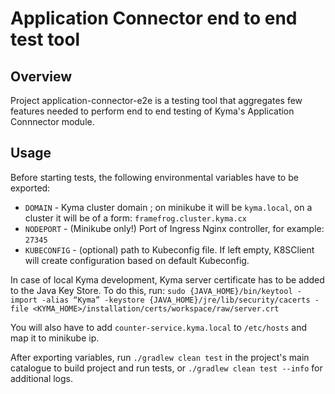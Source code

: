 # Application Connector end to end test tool

## Overview

Project application-connector-e2e is a testing tool that aggregates few features needed to perform end to end testing of Kyma's Application Connnector module.

## Usage

Before starting tests, the following environmental variables have to be exported:

- `DOMAIN` - Kyma cluster domain ; on minikube it will be `kyma.local`, on a cluster it will be of a form: `framefrog.cluster.kyma.cx`
- `NODEPORT` - (Minikube only!) Port of Ingress Nginx controller, for example: `27345`
- `KUBECONFIG` - (optional) path to Kubeconfig file. If left empty, K8SClient will create configuration based on default Kubeconfig.

In case of local Kyma development, Kyma server certificate has to be added to the Java Key Store. To do this, run:
`sudo {JAVA_HOME}/bin/keytool -import -alias “Kyma” -keystore {JAVA_HOME}/jre/lib/security/cacerts -file <KYMA_HOME>/installation/certs/workspace/raw/server.crt`

You will also have to add `counter-service.kyma.local` to `/etc/hosts` and map it to minikube ip.

After exporting variables, run `./gradlew clean test` in the project's main catalogue to build project and run tests, or `./gradlew clean test --info` for additional logs.

